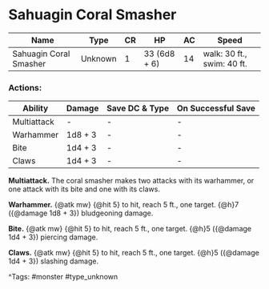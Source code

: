 # Sahuagin Coral Smasher

| Name | Type | CR | HP | AC | Speed |
|------|------|----|----|----|-------|
| Sahuagin Coral Smasher | Unknown | 1 | 33 (6d8 + 6) | 14 | walk: 30 ft., swim: 40 ft. |

### Actions:

| Ability | Damage | Save DC & Type | On Successful Save |
|---------|--------|----------------|--------------------|
| Multiattack | - | - | - |
| Warhammer | 1d8 + 3 | - | - |
| Bite | 1d4 + 3 | - | - |
| Claws | 1d4 + 3 | - | - |


**Multiattack.** The coral smasher makes two attacks with its warhammer, or one attack with its bite and one with its claws.

**Warhammer.** {@atk mw} {@hit 5} to hit, reach 5 ft., one target. {@h}7 ({@damage 1d8 + 3}) bludgeoning damage.

**Bite.** {@atk mw} {@hit 5} to hit, reach 5 ft., one target. {@h}5 ({@damage 1d4 + 3}) piercing damage.

**Claws.** {@atk mw} {@hit 5} to hit, reach 5 ft., one target. {@h}5 ({@damage 1d4 + 3}) slashing damage.

^Tags: #monster #type_unknown